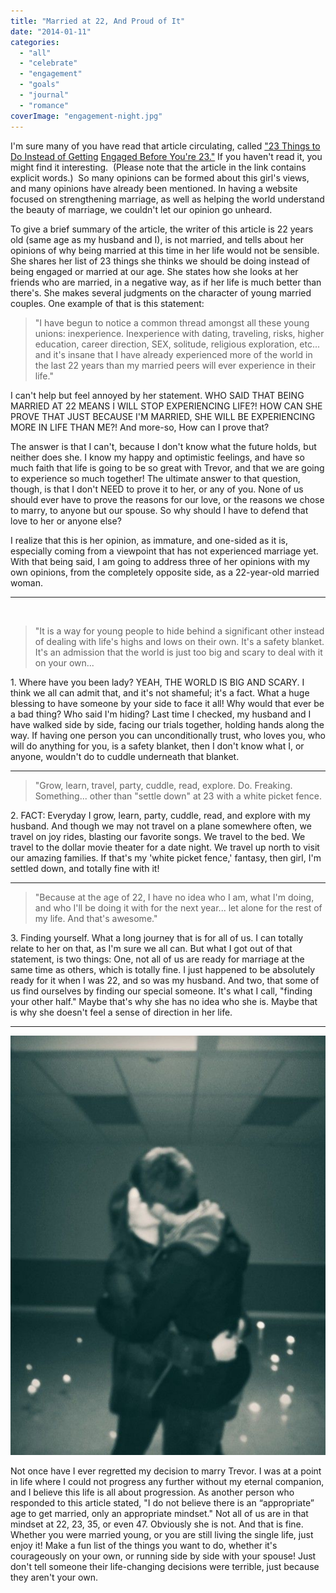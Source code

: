 ```yaml
---
title: "Married at 22, And Proud of It"
date: "2014-01-11"
categories: 
  - "all"
  - "celebrate"
  - "engagement"
  - "goals"
  - "journal"
  - "romance"
coverImage: "engagement-night.jpg"
---
```


I'm sure many of you have read that article circulating, called ["23 Things to Do Instead of Getting](http://wanderonwards.com/2013/12/30/23-things-to-do-instead-of-getting-engaged-before-youre-23/) [Engaged Before You're 23."](http://wanderonwards.com/2013/12/30/23-things-to-do-instead-of-getting-engaged-before-youre-23/) If you haven't read it, you might find it interesting.  (Please note that the article in the link contains explicit words.)  So many opinions can be formed about this girl's views, and many opinions have already been mentioned. In having a website focused on strengthening marriage, as well as helping the world understand the beauty of marriage, we couldn't let our opinion go unheard.

To give a brief summary of the article, the writer of this article is 22 years old (same age as my husband and I), is not married, and tells about her opinions of why being married at this time in her life would not be sensible. She shares her list of 23 things she thinks we should be doing instead of being engaged or married at our age. She states how she looks at her friends who are married, in a negative way, as if her life is much better than there's. She makes several judgments on the character of young married couples. One example of that is this statement:

> "I have begun to notice a common thread amongst all these young unions: inexperience. Inexperience with dating, traveling, risks, higher education, career direction, SEX, solitude, religious exploration, etc... and it's insane that I have already experienced more of the world in the last 22 years than my married peers will ever experience in their life."

I can't help but feel annoyed by her statement. WHO SAID THAT BEING MARRIED AT 22 MEANS I WILL STOP EXPERIENCING LIFE?! HOW CAN SHE PROVE THAT JUST BECAUSE I'M MARRIED, SHE WILL BE EXPERIENCING MORE IN LIFE THAN ME?! And more-so, How can I prove that?

The answer is that I can't, because I don't know what the future holds, but neither does she. I know my happy and optimistic feelings, and have so much faith that life is going to be so great with Trevor, and that we are going to experience so much together! The ultimate answer to that question, though, is that I don't NEED to prove it to her, or any of you. None of us should ever have to prove the reasons for our love, or the reasons we chose to marry, to anyone but our spouse. So why should I have to defend that love to her or anyone else?

I realize that this is her opinion, as immature, and one-sided as it is, especially coming from a viewpoint that has not experienced marriage yet. With that being said, I am going to address three of her opinions with my own opinions, from the completely opposite side, as a 22-year-old married woman.

* * *

 

> "It is a way for young people to hide behind a significant other instead of dealing with life's highs and lows on their own. It's a safety blanket. It's an admission that the world is just too big and scary to deal with it on your own...

1\. Where have you been lady? YEAH, THE WORLD IS BIG AND SCARY. I think we all can admit that, and it's not shameful; it's a fact. What a huge blessing to have someone by your side to face it all! Why would that ever be a bad thing? Who said I'm hiding? Last time I checked, my husband and I have walked side by side, facing our trials together, holding hands along the way. If having one person you can unconditionally trust, who loves you, who will do anything for you, is a safety blanket, then I don't know what I, or anyone, wouldn't do to cuddle underneath that blanket.

* * *

> "Grow, learn, travel, party, cuddle, read, explore. Do. Freaking. Something... other than "settle down" at 23 with a white picket fence.

2\. FACT: Everyday I grow, learn, party, cuddle, read, and explore with my husband. And though we may not travel on a plane somewhere often, we travel on joy rides, blasting our favorite songs. We travel to the bed. We travel to the dollar movie theater for a date night. We travel up north to visit our amazing families. If that's my 'white picket fence,' fantasy, then girl, I'm settled down, and totally fine with it!

* * *

> "Because at the age of 22, I have no idea who I am, what I'm doing, and who I'll be doing it with for the next year... let alone for the rest of my life. And that's awesome."

3\. Finding yourself. What a long journey that is for all of us. I can totally relate to her on that, as I'm sure we all can. But what I got out of that statement, is two things: One, not all of us are ready for marriage at the same time as others, which is totally fine. I just happened to be absolutely ready for it when I was 22, and so was my husband. And two, that some of us find ourselves by finding our special someone. It's what I call, "finding your other half." Maybe that's why she has no idea who she is. Maybe that is why she doesn't feel a sense of direction in her life.

* * *

![sacrifices in marriage, marriage, making sacrifices in relationships, marriage tips, marriage advice, marriage help, engagement, cute engagement pictures, vintage ring, getting engaged story, freshly married, relationship goals, married at 22, married at 22 and proud of it, young marriage](/images/Engagement_-_Kiss.jpg)

Not once have I ever regretted my decision to marry Trevor. I was at a point in life where I could not progress any further without my eternal companion, and I believe this life is all about progression. As another person who responded to this article stated, "I do not believe there is an “appropriate” age to get married, only an appropriate mindset." Not all of us are in that mindset at 22, 23, 35, or even 47. Obviously she is not. And that is fine. Whether you were married young, or you are still living the single life, just enjoy it! Make a fun list of the things you want to do, whether it's courageously on your own, or running side by side with your spouse! Just don't tell someone their life-changing decisions were terrible, just because they aren't your own.
